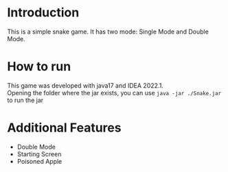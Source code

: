 # Introduction
This is a simple snake game. It has two mode: Single Mode and Double Mode.
# How to run
This game was developed with java17 and IDEA 2022.1.  
Opening the folder where the jar exists, you can use `java -jar ./Snake.jar` to run the jar
# Additional Features
- Double Mode
- Starting Screen
- Poisoned Apple